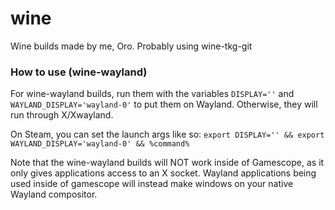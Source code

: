 # wine
Wine builds made by me, Oro. Probably using wine-tkg-git

### How to use (wine-wayland)

For wine-wayland builds, run them with the variables `DISPLAY=''` and `WAYLAND_DISPLAY='wayland-0'` to put them on Wayland. Otherwise, they will run through X/Xwayland. 

On Steam, you can set the launch args like so: 
```export DISPLAY='' && export WAYLAND_DISPLAY='wayland-0' && %command%```

Note that the wine-wayland builds will NOT work inside of Gamescope, as it only gives applications access to an X socket. Wayland applications being used inside of gamescope will instead make windows on your native Wayland compositor.
